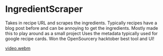 # IngredientScraper
Takes in recipe URL and scrapes the ingredients.
Typically recipes have a blog post before and can be annoying to get the ingredients.
Mostly made this to play around as a small project
Uses the metadata typically used for google recipe cards. 
Won the OpenSourcery hacktober best tool and UI!



[video.webm](https://user-images.githubusercontent.com/96089075/207130133-434992b9-7d2b-4d45-9c50-989b899fa636.webm)
